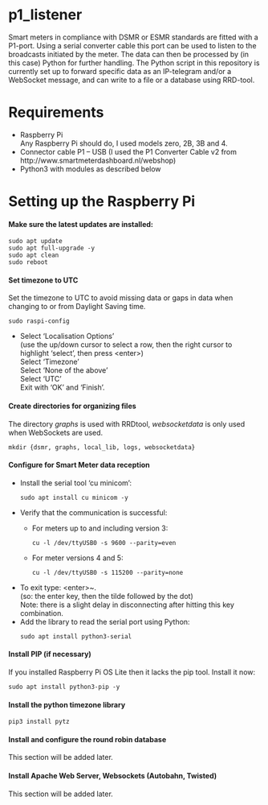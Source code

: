 <h1>p1_listener</h1>
Smart meters in compliance with DSMR or ESMR standards are fitted with a P1-port.  Using a serial converter cable this port can be used to listen to the broadcasts initiated by the meter.  The data can then be processed by (in this case) Python for further handling.  The Python script in this repository is currently set up to forward specific data as an IP-telegram and/or a WebSocket message, and can write to a file or a database using RRD-tool.
<h1>Requirements</h1>
<ul>
  <li>Raspberry Pi<br>
  Any Raspberry Pi should do, I used models zero, 2B, 3B and 4.</li>
  <li>Connector cable P1 – USB (I used the P1 Converter Cable v2 from http://www.smartmeterdashboard.nl/webshop)</li>
  <li>Python3 with modules as described below</li>
</ul>
<h1>Setting up the Raspberry Pi</h1>
<h4>Make sure the latest updates are installed:</h4>
<pre><code>sudo apt update
sudo apt full-upgrade -y
sudo apt clean
sudo reboot</code></pre>
<h4>Set timezone to UTC</h4>
Set the timezone  to UTC to avoid missing data or gaps in data when changing to or from Daylight Saving time.
<pre><code>sudo raspi-config</code></pre><ul>
  <li>Select ‘Localisation Options’<br>
    (use the up/down cursor to select a row, then the right cursor to highlight ‘select’, then press &ltenter&gt)<br>
    Select ‘Timezone’<br>
    Select ‘None of the above’<br>
    Select ‘UTC’<br>
    Exit with ‘OK’ and ‘Finish’.</li>
</ul>
<h4>Create directories for organizing files</h4>
The directory <i>graphs</i> is used with RRDtool, <i>websocketdata</i> is only used when WebSockets are used.
<pre><code>mkdir {dsmr, graphs, local_lib, logs, websocketdata}</code></pre>
<h4>Configure for Smart Meter data reception</h4>
<ul>
  <li>Install the serial tool ‘cu minicom’:</li>
  <pre><code>sudo apt install cu minicom -y</code></pre>
  <li>Verify that the communication is successful:</li>
  <ul>
    <li>For meters up to and including version 3:</li>
    <pre><code>cu -l /dev/ttyUSB0 -s 9600 --parity=even</code></pre>
    <li>For meter versions 4 and 5:</li>
    <pre><code>cu -l /dev/ttyUSB0 -s 115200 --parity=none</code></pre>
  </ul>
  <li>To exit type:  &ltenter&gt~.<br>
  (so: the enter key, then the tilde followed by the dot)<br>
  Note: there is a slight delay in disconnecting after hitting this key combination.</li>
  <li>Add the library to read the serial port using Python:</li>
  <pre><code>sudo apt install python3-serial</code></pre>
</ul>
<h4>Install PIP (if necessary)</h4>
If you installed Raspberry Pi OS Lite then it lacks the pip tool.  Install it now:
<pre><code>sudo apt install python3-pip -y</code></pre>
<h4>Install the python timezone library</h4>
<pre><code>pip3 install pytz</code></pre>
<h4>Install and configure the round robin database</h4>
This section will be added later.
<h4>Install Apache Web Server, Websockets (Autobahn, Twisted)</h4>
This section will be added later.

